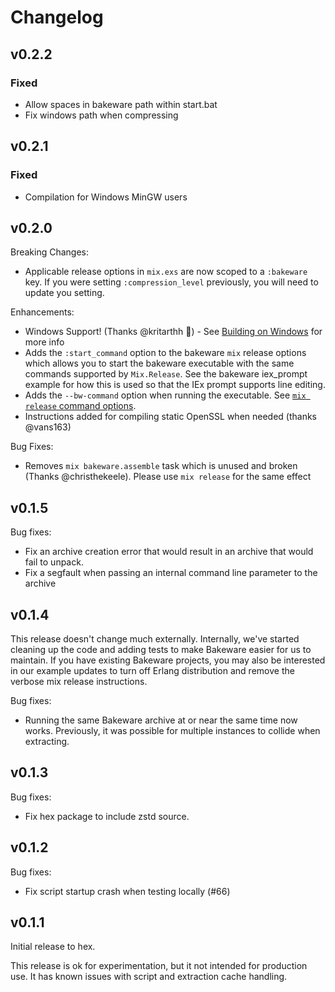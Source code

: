 # Changelog

## v0.2.2

### Fixed

- Allow spaces in bakeware path within start.bat
- Fix windows path when compressing

## v0.2.1

### Fixed

- Compilation for Windows MinGW users

## v0.2.0

Breaking Changes:

* Applicable release options in `mix.exs` are now scoped to a `:bakeware` key.
  If you were setting `:compression_level` previously, you will need to update
  you setting.

Enhancements:

* Windows Support! (Thanks @kritarthh :tada:) - See [Building on Windows](https://hexdocs.pm/bakeware/readme.html#building-on-windows)
  for more info
* Adds the `:start_command` option to the bakeware `mix` release options
  which allows you to start the bakeware executable with the same commands
  supported by `Mix.Release`. See the bakeware iex_prompt example for how
  this is used so that the IEx prompt supports line editing.
* Adds the `--bw-command`  option when running the executable. See [`mix release` command options](https://hexdocs.pm/mix/Mix.Tasks.Release.html#module-bin-release_name-commands).
* Instructions added for compiling static OpenSSL when needed (thanks @vans163)

Bug Fixes:

* Removes `mix bakeware.assemble` task which is unused and broken (Thanks @christhekeele).
  Please use `mix release` for the same effect

## v0.1.5

Bug fixes:

* Fix an archive creation error that would result in an archive that would fail
  to unpack.
* Fix a segfault when passing an internal command line parameter to the archive

## v0.1.4

This release doesn't change much externally. Internally, we've started cleaning
up the code and adding tests to make Bakeware easier for us to maintain. If you
have existing Bakeware projects, you may also be interested in our example
updates to turn off Erlang distribution and remove the verbose mix release
instructions.

Bug fixes:

* Running the same Bakeware archive at or near the same time now works.
  Previously, it was possible for multiple instances to collide when
  extracting.

## v0.1.3

Bug fixes:

* Fix hex package to include zstd source.

## v0.1.2

Bug fixes:

* Fix script startup crash when testing locally (#66)

## v0.1.1

Initial release to hex.

This release is ok for experimentation, but it not intended for production use.
It has known issues with script and extraction cache handling.
